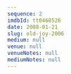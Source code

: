 ```yaml
---
sequence: 2
imdbId: tt0468526
date: 2008-01-21
slug: old-joy-2006
medium: null
venue: null
venueNotes: null
mediumNotes: null
---
```


